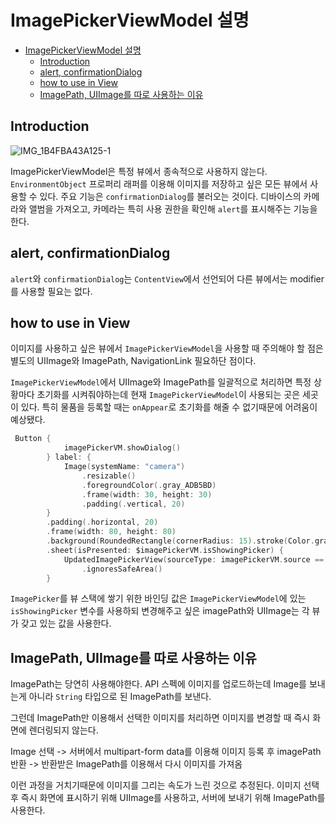 

# ImagePickerViewModel 설명 

- [ImagePickerViewModel 설명](#imagepickerviewmodel-설명)
  - [Introduction](#introduction)
  - [alert, confirmationDialog](#alert-confirmationdialog)
  - [how to use in View](#how-to-use-in-view)
  - [ImagePath, UIImage를 따로 사용하는 이유](#imagepath-uiimage를-따로-사용하는-이유)

## Introduction 

![IMG_1B4FBA43A125-1](https://user-images.githubusercontent.com/83946805/202409101-cdc9f1ff-f638-4589-bfc6-3b350c52d608.jpeg)

ImagePickerViewModel은 특정 뷰에서 종속적으로 사용하지 않는다. `EnvironmentObject` 프로퍼리 래퍼를 이용해 이미지를 저장하고 싶은 모든 뷰에서 사용할 수 있다. 주요 기능은  `confirmationDialog`를 불러오는 것이다. 디바이스의 카메라와 앨범을 가져오고, 카메라는 특히 사용 권한을 확인해 `alert`를 표시해주는 기능을 한다. 

## alert, confirmationDialog 

`alert`와 `confirmationDialog`는 `ContentView`에서 선언되어 다른 뷰에서는 modifier를 사용할 필요는 없다. 

## how to use in View

이미지를 사용하고 싶은 뷰에서 `ImagePickerViewModel`을 사용할 때 주의해야 할 점은 별도의 UIImage와 ImagePath, NavigationLink 필요하단 점이다. 

`ImagePickerViewModel`에서 UIImage와 ImagePath를 일괄적으로 처리하면 특정 상황마다 초기화를 시켜줘야하는데 현재 `ImagePickerViewModel`이 사용되는 곳은 세곳이 있다. 특히 물품을 등록할 때는 `onAppear`로 초기화를 해줄 수 없기때문에 어려움이 예상됐다. 

```swift
 Button {
            imagePickerVM.showDialog()
        } label: {
            Image(systemName: "camera")
                .resizable()
                .foregroundColor(.gray_ADB5BD)
                .frame(width: 30, height: 30)
                .padding(.vertical, 20)
        }
        .padding(.horizontal, 20)
        .frame(width: 80, height: 80)
        .background(RoundedRectangle(cornerRadius: 15).stroke(Color.gray_ADB5BD, lineWidth: 2))
        .sheet(isPresented: $imagePickerVM.isShowingPicker) {
            UpdatedImagePickerView(sourceType: imagePickerVM.source == .library ? .photoLibrary : .camera, selectedImage: $notificationVM.uiImage, imagePath: $notificationVM.notificationParam.imagePath)
                .ignoresSafeArea()
        }
``` 


`ImagePicker`를 뷰 스택에 쌓기 위한 바인딩 값은 `ImagePickerViewModel`에 있는 `isShowingPicker` 변수를 사용하되 변경해주고 싶은 imagePath와 UIImage는 각 뷰가 갖고 있는 값을 사용한다. 

## ImagePath, UIImage를 따로 사용하는 이유

ImagePath는 당연히 사용해야한다. API 스펙에 이미지를 업로드하는데 Image를 보내는게 아니라 `String` 타입으로 된 ImagePath를 보낸다.

그런데 ImagePath만 이용해서 선택한 이미지를 처리하면 이미지를 변경할 때 즉시 화면에 렌더링되지 않는다. 

Image 선택 -> 서버에서 multipart-form data를 이용해 이미지 등록 후 imagePath 반환 -> 반환받은 ImagePath를 이용해서 다시 이미지를 가져옴 

이런 과정을 거치기때문에 이미지를 그리는 속도가 느린 것으로 추정된다. 이미지 선택 후 즉시 화면에 표시하기 위해 UIImage를 사용하고, 서버에 보내기 위해 ImagePath를 사용한다. 







